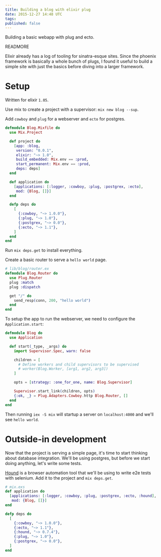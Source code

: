 ```yaml
---
title: Building a blog with elixir plug
date: 2015-12-27 14:48 UTC
tags:
published: false
---
```


Building a basic webapp with plug and ecto.

READMORE

Elixir already has a log of tooling for sinatra-esque sites.
Since the phoenix framework is basically a whole bunch of plugs, I found it
useful to build a simple site with just the basics before diving into a
larger framework.

# Setup

Written for elixir `1.05`.

Use mix to create a project with a supervisor: `mix new blog --sup`.

Add `cowboy` and `plug` for a webserver and `ecto` for postgres.

```elixir
defmodule Blog.Mixfile do
  use Mix.Project

  def project do
    [app: :blog,
     version: "0.0.1",
     elixir: "~> 1.0",
     build_embedded: Mix.env == :prod,
     start_permanent: Mix.env == :prod,
     deps: deps]
  end

  def application do
    [applications: [:logger, :cowboy, :plug, :postgrex, :ecto],
     mod: {Blog, []}]
  end

  defp deps do
    [
      {:cowboy, "~> 1.0.0"},
      {:plug, "~> 1.0"},
      {:postgrex, "~> 0.0"},
      {:ecto, "~> 1.1"},
    ]
  end
end
```

Run `mix deps.get` to install everything.

Create a basic router to serve a `hello world` page.

```elixir
# lib/blog/router.ex
defmodule Blog.Router do
  use Plug.Router
  plug :match
  plug :dispatch

  get "/" do
    send_resp(conn, 200, "hello world")
  end
end
```

To setup the app to run the webserver, we need to configure the `Application.start`:

```elixir
defmodule Blog do
  use Application

  def start(_type, _args) do
    import Supervisor.Spec, warn: false

    children = [
      # Define workers and child supervisors to be supervised
      # worker(Blog.Worker, [arg1, arg2, arg3])
    ]

    opts = [strategy: :one_for_one, name: Blog.Supervisor]

    Supervisor.start_link(children, opts)
    {:ok, _} = Plug.Adapters.Cowboy.http Blog.Router, []
  end
end
```

Then running `iex -S mix` will startup a server on `localhost:4000` and we'll
see `hello world`.

# Outside-in development

Now that the project is serving a simple page, it's time to start thinking about
database integration. We'll be using postgres, but before we start doing
anything, let's write some tests.

[Hound](https://github.com/HashNuke/hound) is a browser automation tool that
we'll be using to write e2e tests with selenium. Add it to the project and
`mix deps.get`.

```elixir
# mix.exs
def application do
  [applications: [:logger, :cowboy, :plug, :postgrex, :ecto, :hound],
   mod: {Blog, []}]
end

defp deps do
  [
    {:cowboy, "~> 1.0.0"},
    {:ecto, "~> 1.1"},
    {:hound, "~> 0.7.4"},
    {:plug, "~> 1.0"},
    {:postgrex, "~> 0.0"},
  ]
end
```
